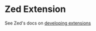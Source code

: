 # Zed Extension

See Zed's docs on [developing extensions](https://zed.dev/docs/extensions/developing-extensions)
